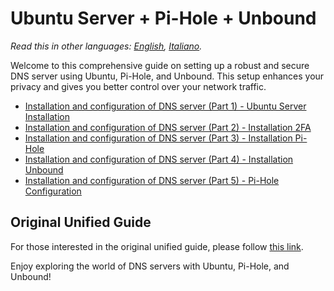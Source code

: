 # Ubuntu Server + Pi-Hole + Unbound

*Read this in other languages: [English](README.md), [Italiano](README.it-IT.md).*

Welcome to this comprehensive guide on setting up a robust and secure DNS server using Ubuntu, Pi-Hole, and Unbound. This setup enhances your privacy and gives you better control over your network traffic.

* [Installation and configuration of DNS server (Part 1) - Ubuntu Server Installation](https://edoardotosin.github.io/post/ubuntu-server-pihole-unbound-part-1)
* [Installation and configuration of DNS server (Part 2) - Installation 2FA](https://edoardotosin.github.io/post/ubuntu-server-pihole-unbound-part-2)
* [Installation and configuration of DNS server (Part 3) - Installation Pi-Hole](https://edoardotosin.github.io/post/ubuntu-server-pihole-unbound-part-3)
* [Installation and configuration of DNS server (Part 4) - Installation Unbound](https://edoardotosin.github.io/post/ubuntu-server-pihole-unbound-part-4)
* [Installation and configuration of DNS server (Part 5) - Pi-Hole Configuration](https://edoardotosin.github.io/post/ubuntu-server-pihole-unbound-part-5)

## Original Unified Guide

For those interested in the original unified guide, please follow [this link](readme.i18n/README.en-US.md).

Enjoy exploring the world of DNS servers with Ubuntu, Pi-Hole, and Unbound!